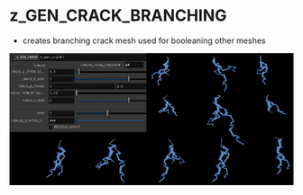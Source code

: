 # z_GEN_CRACK_BRANCHING
- creates branching crack mesh used for booleaning other meshes

![z_GEN_CRACK_BRANCHING](https://raw.githubusercontent.com/CorvaeOboro/zenv/master/hip/z_GEN_CRACK_BRANCHING/z_GEN_CRACK_BRANCHING.jpg?raw=true "z_GEN_CRACK_BRANCHING")


